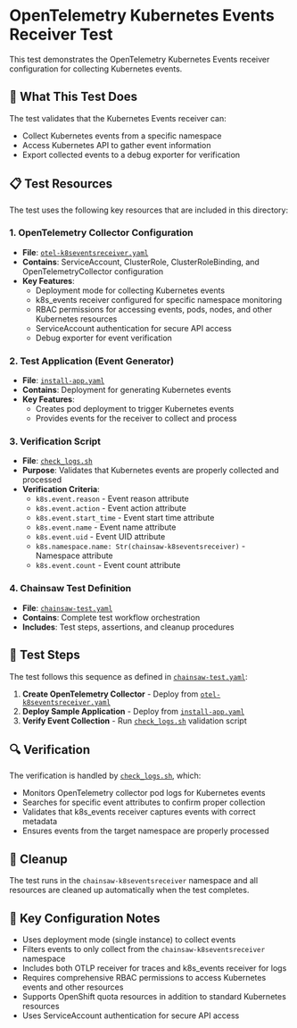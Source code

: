 # OpenTelemetry Kubernetes Events Receiver Test

This test demonstrates the OpenTelemetry Kubernetes Events receiver configuration for collecting Kubernetes events.

## 🎯 What This Test Does

The test validates that the Kubernetes Events receiver can:
- Collect Kubernetes events from a specific namespace
- Access Kubernetes API to gather event information
- Export collected events to a debug exporter for verification

## 📋 Test Resources

The test uses the following key resources that are included in this directory:

### 1. OpenTelemetry Collector Configuration
- **File**: [`otel-k8seventsreceiver.yaml`](./otel-k8seventsreceiver.yaml)
- **Contains**: ServiceAccount, ClusterRole, ClusterRoleBinding, and OpenTelemetryCollector configuration
- **Key Features**:
  - Deployment mode for collecting Kubernetes events
  - k8s_events receiver configured for specific namespace monitoring
  - RBAC permissions for accessing events, pods, nodes, and other Kubernetes resources
  - ServiceAccount authentication for secure API access
  - Debug exporter for event verification

### 2. Test Application (Event Generator)
- **File**: [`install-app.yaml`](./install-app.yaml)
- **Contains**: Deployment for generating Kubernetes events
- **Key Features**:
  - Creates pod deployment to trigger Kubernetes events
  - Provides events for the receiver to collect and process

### 3. Verification Script
- **File**: [`check_logs.sh`](./check_logs.sh)
- **Purpose**: Validates that Kubernetes events are properly collected and processed
- **Verification Criteria**:
  - `k8s.event.reason` - Event reason attribute
  - `k8s.event.action` - Event action attribute
  - `k8s.event.start_time` - Event start time attribute
  - `k8s.event.name` - Event name attribute
  - `k8s.event.uid` - Event UID attribute
  - `k8s.namespace.name: Str(chainsaw-k8seventsreceiver)` - Namespace attribute
  - `k8s.event.count` - Event count attribute

### 4. Chainsaw Test Definition
- **File**: [`chainsaw-test.yaml`](./chainsaw-test.yaml)
- **Contains**: Complete test workflow orchestration
- **Includes**: Test steps, assertions, and cleanup procedures

## 🚀 Test Steps

The test follows this sequence as defined in [`chainsaw-test.yaml`](./chainsaw-test.yaml):

1. **Create OpenTelemetry Collector** - Deploy from [`otel-k8seventsreceiver.yaml`](./otel-k8seventsreceiver.yaml)
2. **Deploy Sample Application** - Deploy from [`install-app.yaml`](./install-app.yaml)
3. **Verify Event Collection** - Run [`check_logs.sh`](./check_logs.sh) validation script

## 🔍 Verification

The verification is handled by [`check_logs.sh`](./check_logs.sh), which:
- Monitors OpenTelemetry collector pod logs for Kubernetes events
- Searches for specific event attributes to confirm proper collection
- Validates that k8s_events receiver captures events with correct metadata
- Ensures events from the target namespace are properly processed

## 🧹 Cleanup

The test runs in the `chainsaw-k8seventsreceiver` namespace and all resources are cleaned up automatically when the test completes.

## 📝 Key Configuration Notes

- Uses deployment mode (single instance) to collect events
- Filters events to only collect from the `chainsaw-k8seventsreceiver` namespace
- Includes both OTLP receiver for traces and k8s_events receiver for logs
- Requires comprehensive RBAC permissions to access Kubernetes events and other resources
- Supports OpenShift quota resources in addition to standard Kubernetes resources
- Uses ServiceAccount authentication for secure API access